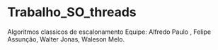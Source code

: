 # Trabalho_SO_threads
 Algoritmos classicos de escalonamento
Equipe: Alfredo Paulo ,
        Felipe Assunção,
        Walter Jonas,
        Waleson Melo.
